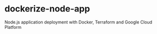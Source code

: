 # dockerize-node-app

Node.js application deployment with Docker, Terraform and Google Cloud Platform
